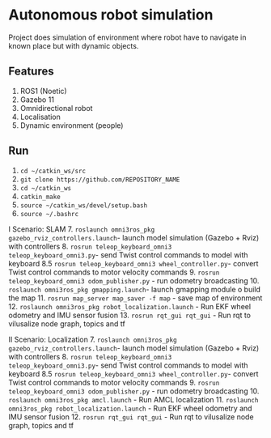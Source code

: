 # Autonomous robot simulation
Project does simulation of environment where robot have to navigate in known place but with dynamic objects.

## Features
1. ROS1 (Noetic)
2. Gazebo 11
3. Omnidirectional robot
4. Localisation
5. Dynamic environment (people)
  

## Run
1.  `cd ~/catkin_ws/src`
2.  `git clone https://github.com/REPOSITORY_NAME`
3.  `cd ~/catkin_ws`
4.  `catkin_make`
5.  `source ~/catkin_ws/devel/setup.bash`
6.  `source ~/.bashrc`

I Scenario: SLAM
7.  `roslaunch omni3ros_pkg gazebo_rviz_controllers.launch`- launch model simulation (Gazebo + Rviz) with controllers
8.  `rosrun teleop_keyboard_omni3 teleop_keyboard_omni3.py`- send Twist control commands to model with keyboard
8.5 `rosrun teleop_keyboard_omni3 wheel_controller.py`- convert Twist control commands to motor velocity commands
9.  `rosrun teleop_keyboard_omni3 odom_publisher.py` - run odometry broadcasting
10. `roslaunch omni3ros_pkg gmapping.launch`- launch gmapping module o build the map
11. `rosrun map_server map_saver -f map` - save map of environment
12. `roslaunch omni3ros_pkg robot_localization.launch` - Run EKF wheel odometry and IMU sensor fusion
13. `rosrun rqt_gui rqt_gui` - Run rqt to vilusalize node graph, topics and tf 

II Scenario: Localization
7.  `roslaunch omni3ros_pkg gazebo_rviz_controllers.launch`- launch model simulation (Gazebo + Rviz) with controllers
8.  `rosrun teleop_keyboard_omni3 teleop_keyboard_omni3.py`- send Twist control commands to model with keyboard
8.5 `rosrun teleop_keyboard_omni3 wheel_controller.py`- convert Twist control commands to motor velocity commands
9.  `rosrun teleop_keyboard_omni3 odom_publisher.py` - run odometry broadcasting
10. `roslaunch omni3ros_pkg amcl.launch` - Run AMCL localization
11. `roslaunch omni3ros_pkg robot_localization.launch` - Run EKF wheel odometry and IMU sensor fusion
12. `rosrun rqt_gui rqt_gui` - Run rqt to vilusalize node graph, topics and tf 
